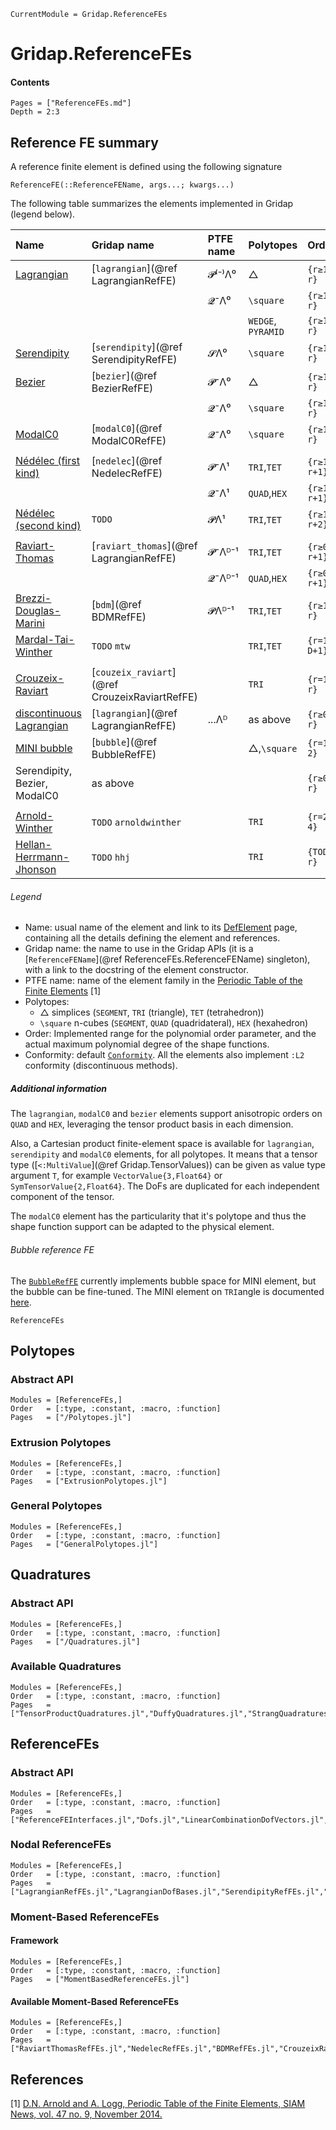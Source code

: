 ```@meta
CurrentModule = Gridap.ReferenceFEs
```

# Gridap.ReferenceFEs

#### Contents

```@contents
Pages = ["ReferenceFEs.md"]
Depth = 2:3
```


## Reference FE summary

A reference finite element is defined using the following signature
```@docs; canonical=false
ReferenceFE(::ReferenceFEName, args...; kwargs...)
```

The following table summarizes the elements implemented in Gridap (legend below).

| Name                                                                                    | Gridap name                                  | PTFE name  | Polytopes   | Order          | Conformity|
| :-------------------------------------------------------------------------------------- | :------------------------------------------- | :--------- | :---------- | :------------- | :-------- |
| [Lagrangian](https://defelement.org/elements/lagrange.html)                             | [`lagrangian`](@ref LagrangianRefFE)         | 𝓟⁽⁻⁾Λ⁰     | △           | ``{r≥1, r}``   | `:H1`     |
|                                                                                         |                                              | 𝓠⁻Λ⁰       | ``\square`` | ``{r≥1, r}``   | `:H1`     |
|                                                                                         |                                              |      |`WEDGE`, `PYRAMID` | ``{r≥1, r}``   | `:H1`     |
| [Serendipity](https://defelement.org/elements/serendipity.html)                         | [`serendipity`](@ref SerendipityRefFE)       | 𝓢Λ⁰        | ``\square`` | ``{r≥1, r}``   | `:H1`     |
| [Bezier](https://defelement.org/elements/bernstein.html)                                | [`bezier`](@ref BezierRefFE)                 | 𝓟⁻Λ⁰       | △           | ``{r≥1, r}``   | `:H1`     |
|                                                                                         |                                              | 𝓠⁻Λ⁰       | ``\square`` | ``{r≥1, r}``   | `:H1`     |
| [ModalC0](https://doi.org/10.48550/arXiv.2201.06632)                                    | [`modalC0`](@ref ModalC0RefFE)               | 𝓠⁻Λ⁰       | ``\square`` | ``{r≥1, r}``   | `:H1`     |
|                                                                                                                                                                                                |
| [Nédélec (first kind)](https://defelement.org/elements/nedelec1.html)                   | [`nedelec`](@ref NedelecRefFE)               | 𝓟⁻Λ¹       | `TRI`,`TET` | ``{r≥1, r+1}`` | `:Hcurl`  |
|                                                                                         |                                              | 𝓠⁻Λ¹       | `QUAD`,`HEX`| ``{r≥1, r+1}`` | `:Hcurl`  |
| [Nédélec (second kind)](https://defelement.org/elements/nedelec2.html)                  | `TODO`                                       | 𝓟Λ¹        | `TRI`,`TET` | ``{r≥1, r+2}`` | `:Hcurl`  |
|                                                                                                                                                                                                |
| [Raviart-Thomas](https://defelement.org/elements/raviart-thomas.html)                   | [`raviart_thomas`](@ref LagrangianRefFE)     | 𝓟⁻Λᴰ⁻¹     | `TRI`,`TET` | ``{r≥0, r+1}`` | `:Hdiv`   |
|                                                                                         |                                              | 𝓠⁻Λᴰ⁻¹     | `QUAD`,`HEX`| ``{r≥0, r+1}`` | `:Hdiv`   |
| [Brezzi-Douglas-Marini](https://defelement.org/elements/brezzi-douglas-marini.html)     | [`bdm`](@ref BDMRefFE)                       | 𝓟Λᴰ⁻¹      | `TRI`,`TET` | ``{r≥1, r}  `` | `:Hdiv`   |
| [Mardal-Tai-Winther](https://defelement.org/elements/mardal-tai-winther.html)           | `TODO` `mtw`                                 |            | `TRI`,`TET` | ``{r=1, D+1}`` | `:Hdiv`   |
|                                                                                                                                                                                                |
| [Crouzeix-Raviart](https://defelement.org/elements/crouzeix-raviart.html)               |[`couzeix_raviart`](@ref CrouzeixRaviartRefFE)|            |  `TRI`      | ``{r=1, r}``   | `:L2`     |
| [discontinuous Lagrangian](https://defelement.org/elements/discontinuous-lagrange.html) | [`lagrangian`](@ref LagrangianRefFE)         | ...Λᴰ      | as above    | ``{r≥0, r}``   | `:L2`     |
| [MINI bubble](@ref "Bubble reference FE")                                               | [`bubble`](@ref BubbleRefFE)                 |            |△,``\square``| ``{r=1, 2}``   | `:L2`     |
| Serendipity, Bezier, ModalC0                                                            | as above                                     |            |             | ``{r≥0, r}``   | `:L2`     |
|                                                                                                                                                                                                |
| [Arnold-Winther](https://defelement.org/elements/arnold-winther.html)                   | `TODO`  `arnoldwinther`                      |        | `TRI`       | ``{r=2, 4}``   | `:Hdiv`   |
| [Hellan-Herrmann-Jhonson](https://defelement.org/elements/hellan-herrmann-johnson.html) | `TODO`  `hhj`                                |        | `TRI`       | ``{TODO, r}``  | `:Hdiv`   |

###### Legend

- Name: usual name of the element and link to its
    [DefElement](https://defelement.org/) page, containing all the details
    defining the element and references.
- Gridap name: the name  to use in the Gridap APIs (it is a [`ReferenceFEName`](@ref ReferenceFEs.ReferenceFEName)
    singleton), with a link to the docstring of the element constructor.
- PTFE name: name of the element family in the [Periodic Table of the Finite
    Elements](https://www-users.cse.umn.edu/~arnold/femtable/index.html) [1]
- Polytopes:
    - △ simplices (`SEGMENT`, `TRI`  (triangle),      `TET` (tetrahedron))
    - ``\square`` n-cubes   (`SEGMENT`, `QUAD` (quadridateral), `HEX` (hexahedron)
- Order: Implemented range for the polynomial order parameter, and the actual
    maximum polynomial degree of the shape functions.
- Conformity: default [`Conformity`](@ref). All the elements also implement `:L2`
    conformity (discontinuous methods).

##### Additional information

The `lagrangian`, `modalC0` and `bezier` elements support anisotropic orders on
`QUAD` and `HEX`, leveraging the tensor product basis in each dimension.

Also, a Cartesian product finite-element space is available for `lagrangian`,
`serendipity` and `modalC0` elements, for all polytopes. It means that a tensor
type ([`<:MultiValue`](@ref Gridap.TensorValues)) can be given as value type
argument `T`, for example `VectorValue{3,Float64}` or
`SymTensorValue{2,Float64}`. The DoFs are duplicated for each independent
component of the tensor.

The `modalC0` element has the particularity that it's polytope and thus the
shape function support can be adapted to the physical element.

###### Bubble reference FE

The [`BubbleRefFE`](@ref) currently implements bubble space for MINI element,
but the bubble can be fine-tuned. The MINI element on `TRI`angle is documented
[here](https://defelement.org/elements/mini.html).

```@docs
ReferenceFEs
```

## Polytopes

### Abstract API

```@autodocs
Modules = [ReferenceFEs,]
Order   = [:type, :constant, :macro, :function]
Pages   = ["/Polytopes.jl"]
```

### Extrusion Polytopes

```@autodocs
Modules = [ReferenceFEs,]
Order   = [:type, :constant, :macro, :function]
Pages   = ["ExtrusionPolytopes.jl"]
```

### General Polytopes

```@autodocs
Modules = [ReferenceFEs,]
Order   = [:type, :constant, :macro, :function]
Pages   = ["GeneralPolytopes.jl"]
```

## Quadratures

### Abstract API

```@autodocs
Modules = [ReferenceFEs,]
Order   = [:type, :constant, :macro, :function]
Pages   = ["/Quadratures.jl"]
```

### Available Quadratures

```@autodocs
Modules = [ReferenceFEs,]
Order   = [:type, :constant, :macro, :function]
Pages   = ["TensorProductQuadratures.jl","DuffyQuadratures.jl","StrangQuadratures.jl","XiaoGimbutasQuadratures.jl"]
```

## ReferenceFEs

### Abstract API

```@autodocs
Modules = [ReferenceFEs,]
Order   = [:type, :constant, :macro, :function]
Pages   = ["ReferenceFEInterfaces.jl","Dofs.jl","LinearCombinationDofVectors.jl","Pullbacks.jl"]
```

### Nodal ReferenceFEs

```@autodocs
Modules = [ReferenceFEs,]
Order   = [:type, :constant, :macro, :function]
Pages   = ["LagrangianRefFEs.jl","LagrangianDofBases.jl","SerendipityRefFEs.jl","BezierRefFEs.jl","ModalC0RefFEs.jl","BubbleRefFEs.jl"]
```

### Moment-Based ReferenceFEs

#### Framework

```@autodocs
Modules = [ReferenceFEs,]
Order   = [:type, :constant, :macro, :function]
Pages   = ["MomentBasedReferenceFEs.jl"]
```

#### Available Moment-Based ReferenceFEs

```@autodocs
Modules = [ReferenceFEs,]
Order   = [:type, :constant, :macro, :function]
Pages   = ["RaviartThomasRefFEs.jl","NedelecRefFEs.jl","BDMRefFEs.jl","CrouzeixRaviartRefFEs.jl"]
```

## References

[1] [D.N. Arnold and A. Logg, Periodic Table of the Finite Elements, SIAM News, vol. 47 no. 9, November 2014.](https://www-users.cse.umn.edu/~arnold/papers/periodic-table.pdf)
